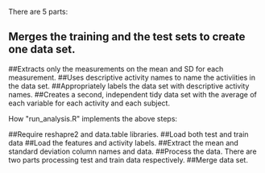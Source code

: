 There are 5 parts:

## Merges the training and the test sets to create one data set.
##Extracts only the measurements on the mean and SD for each measurement.
##Uses descriptive activity names to name the activiities in the data set.
##Appropriately labels the data set with descriptive activity names.
##Creates a second, independent tidy data set with the average of each variable for each activity and each subject.


How "run_analysis.R" implements the above steps:

##Require reshapre2 and data.table libraries.
##Load both test and train data
##Load the features and activity labels.
##Extract the mean and standard deviation column names and data.
##Process the data. There are two parts processing test and train data respectively.
##Merge data set.
